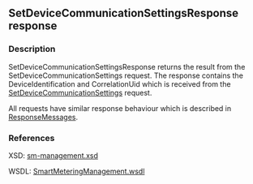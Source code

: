 ## SetDeviceCommunicationSettingsResponse response

### Description
SetDeviceCommunicationSettingsResponse returns the result from the SetDeviceCommunicationSettings request. The response contains the DeviceIdentification and CorrelationUid which is received from the [SetDeviceCommunicationSettings](SetDeviceCommunicationSettings.md) request.

All requests have similar response behaviour which is described in [ResponseMessages](./ResponseMessages.md).

### References

XSD: [sm-management.xsd](https://github.com/OSGP/open-smart-grid-platform/blob/development/osgp/shared/osgp-ws-smartmetering/src/main/resources/schemas/sm-management.xsd)

WSDL: [SmartMeteringManagement.wsdl](https://github.com/OSGP/open-smart-grid-platform/blob/development/osgp/shared/osgp-ws-smartmetering/src/main/resources/SmartMeteringManagement.wsdl)
